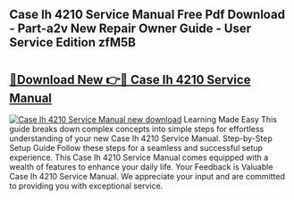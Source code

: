 ## Case Ih 4210 Service Manual Free Pdf Download - Part-a2v New Repair Owner Guide - User Service Edition zfM5B

# <h2><a href="http://bc90714.oget.top/?id=Case+Ih+4210+Service+Manual">🔗Download New 👉🔴 Case Ih 4210 Service Manual</a></h2>

[![Case Ih 4210 Service Manual new download](https://i.imgur.com/5g1atiW.png)](http://bc90714.oget.top/?id=Case+Ih+4210+Service+Manual)
Learning Made Easy This guide breaks down complex concepts into simple steps for effortless understanding of your new Case Ih 4210 Service Manual. Step-by-Step Setup Guide Follow these steps for a seamless and successful setup experience. This Case Ih 4210 Service Manual comes equipped with a wealth of features to enhance your daily life. Your Feedback is Valuable Case Ih 4210 Service Manual. We appreciate your input and are committed to providing you with exceptional service.
